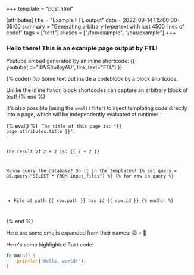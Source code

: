 +++
template = "post.html"

[attributes]
title = "Example FTL output"
date = 2022-09-14T15:00:00-05:00
summary = "Generating arbitrary hypertext with just 4500 lines of code!"
tags = ["test"]
aliases = ["/foo/example", "/bar/example"]
+++

### Hello there! This is an example page output by FTL!

Youtube embed generated by an inline shortcode: 
{{ youtube(id="dWS4uIloyAU", link_text="FTL") }}

{% code() %}
Some text put inside a codeblock by a block shortcode.

Unlike the inline flavor, block shortcodes can capture an arbitrary block of text!
{% end %}

It's also possible (using the `eval()` filter) to inject templating code directly into a page, which will be independently evaluated at runtime:

{% eval() %}
<code>
The title of this page is: "{{ page.attributes.title }}".

The result of 2 + 2 is: {{ 2 + 2 }}

Wanna query the database? Do it in the templates!
{% set query = DB.query("SELECT * FROM input_files") %}
{% for row in query %}
- File at path {{ row.path }} has id {{ row.id }}
{% endfor %}
</code>
{% end %}

Here are some emojis expanded from their names: :smile: :skull: :eagle:

Here's some highlighted Rust code:
```rs
fn main() {
    println!("Hello, world!");
}
```